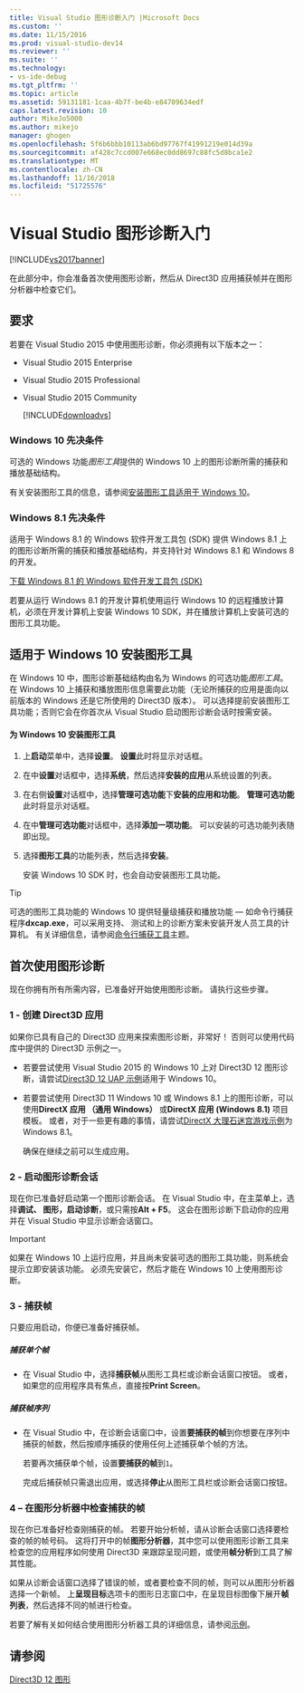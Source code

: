 ```yaml
---
title: Visual Studio 图形诊断入门 |Microsoft Docs
ms.custom: ''
ms.date: 11/15/2016
ms.prod: visual-studio-dev14
ms.reviewer: ''
ms.suite: ''
ms.technology:
- vs-ide-debug
ms.tgt_pltfrm: ''
ms.topic: article
ms.assetid: 59131181-1caa-4b7f-be4b-e84709634edf
caps.latest.revision: 10
author: MikeJo5000
ms.author: mikejo
manager: ghogen
ms.openlocfilehash: 5f6b6bbb10113ab6bd97767f41991219e014d39a
ms.sourcegitcommit: af428c7ccd007e668ec0dd8697c88fc5d8bca1e2
ms.translationtype: MT
ms.contentlocale: zh-CN
ms.lasthandoff: 11/16/2018
ms.locfileid: "51725576"
---
```

# <a name="getting-started-with-visual-studio-graphics-diagnostics"></a>Visual Studio 图形诊断入门
[!INCLUDE[vs2017banner](../includes/vs2017banner.md)]

在此部分中，你会准备首次使用图形诊断，然后从 Direct3D 应用捕获帧并在图形分析器中检查它们。  
  
## <a name="requirements"></a>要求  
 若要在 Visual Studio 2015 中使用图形诊断，你必须拥有以下版本之一：  
  
- Visual Studio 2015 Enterprise  
  
- Visual Studio 2015 Professional  
  
- Visual Studio 2015 Community  
  
  [!INCLUDE[downloadvs](../includes/downloadvs-md.md)]  
  
### <a name="windows-10-prerequisites"></a>Windows 10 先决条件  
 可选的 Windows 功能*图形工具*提供的 Windows 10 上的图形诊断所需的捕获和播放基础结构。  
  
 有关安装图形工具的信息，请参阅[安装图形工具适用于 Windows 10](#InstallGraphicsTools)。  
  
### <a name="windows-81-prerequisites"></a>Windows 8.1 先决条件  
 适用于 Windows 8.1 的 Windows 软件开发工具包 (SDK) 提供 Windows 8.1 上的图形诊断所需的捕获和播放基础结构，并支持针对 Windows 8.1 和 Windows 8 的开发。  
  
 [下载 Windows 8.1 的 Windows 软件开发工具包 (SDK)](https://msdn.microsoft.com/windows/desktop/bg162891.aspx)  
  
 若要从运行 Windows 8.1 的开发计算机使用运行 Windows 10 的远程播放计算机，必须在开发计算机上安装 Windows 10 SDK，并在播放计算机上安装可选的图形工具功能。  
  
##  <a name="InstallGraphicsTools"></a> 适用于 Windows 10 安装图形工具  
 在 Windows 10 中，图形诊断基础结构由名为 Windows 的可选功能*图形工具*。 在 Windows 10 上捕获和播放图形信息需要此功能（无论所捕获的应用是面向以前版本的 Windows 还是它所使用的 Direct3D 版本）。 可以选择提前安装图形工具功能；否则它会在你首次从 Visual Studio 启动图形诊断会话时按需安装。  
  
#### <a name="to-install-graphics-tools-for-windows-10"></a>为 Windows 10 安装图形工具  
  
1. 上**启动**菜单中，选择**设置**。 **设置**此时将显示对话框。  
  
2. 在中**设置**对话框中，选择**系统**，然后选择**安装的应用**从系统设置的列表。  
  
3. 在右侧**设置**对话框中，选择**管理可选功能**下**安装的应用和功能**。 **管理可选功能**此时将显示对话框。  
  
4. 在中**管理可选功能**对话框中，选择**添加一项功能**。 可以安装的可选功能列表随即出现。  
  
5. 选择**图形工具**的功能列表，然后选择**安装**。  
  
   安装 Windows 10 SDK 时，也会自动安装图形工具功能。  
  
> [!TIP]
>  可选的图形工具功能的 Windows 10 提供轻量级捕获和播放功能 — 如命令行捕获程序**dxcap.exe**，可以采用支持、 测试和上的诊断方案未安装开发人员工具的计算机。 有关详细信息，请参阅[命令行捕获工具](../debugger/command-line-capture-tool.md)主题。  
  
## <a name="using-graphics-diagnostics-for-the-first-time"></a>首次使用图形诊断  
 现在你拥有所有所需内容，已准备好开始使用图形诊断。 请执行这些步骤。  
  
### <a name="1---create-a-direct3d-app"></a>1 - 创建 Direct3D 应用  
 如果你已具有自己的 Direct3D 应用来探索图形诊断，非常好！ 否则可以使用代码库中提供的 Direct3D 示例之一。  
  
- 若要尝试使用 Visual Studio 2015 的 Windows 10 上对 Direct3D 12 图形诊断，请尝试[Direct3D 12 UAP 示例](https://code.msdn.microsoft.com/Direct3D-12-UAP-Sample-ecb1779f)适用于 Windows 10。  
  
- 若要尝试使用 Direct3D 11 Windows 10 或 Windows 8.1 上的图形诊断，可以使用**DirectX 应用 （通用 Windows）** 或**DirectX 应用 (Windows 8.1)** 项目模板。 或者，对于一些更有趣的事情，请尝试[DirectX 大理石迷宫游戏示例](https://code.msdn.microsoft.com/windowsapps/DirectX-Marble-Maze-Game-e4806345)为 Windows 8.1。  
  
  确保在继续之前可以生成应用。  
  
### <a name="2---start-a-graphics-diagnostics-session"></a>2 - 启动图形诊断会话  
 现在你已准备好启动第一个图形诊断会话。 在 Visual Studio 中，在主菜单上，选择**调试、 图形，启动诊断**，或只需按**Alt + F5**。 这会在图形诊断下启动你的应用并在 Visual Studio 中显示诊断会话窗口。  
  
> [!IMPORTANT]
>  如果在 Windows 10 上运行应用，并且尚未安装可选的图形工具功能，则系统会提示立即安装该功能。 必须先安装它，然后才能在 Windows 10 上使用图形诊断。  
  
### <a name="3---capture-frames"></a>3 - 捕获帧  
 只要应用启动，你便已准备好捕获帧。  
  
##### <a name="to-capture-single-frames"></a>捕获单个帧  
  
-   在 Visual Studio 中，选择**捕获帧**从图形工具栏或诊断会话窗口按钮。 或者，如果您的应用程序具有焦点，直接按**Print Screen**。  
  
##### <a name="to-capture-a-sequence-of-frames"></a>捕获帧序列  
  
- 在 Visual Studio 中，在诊断会话窗口中，设置**要捕获的帧**到你想要在序列中捕获的帧数，然后按顺序捕获的使用任何上述捕获单个帧的方法。  
  
   若要再次捕获单个帧，设置**要捕获的帧**到`1`。  
  
  完成后捕获帧只需退出应用，或选择**停止**从图形工具栏或诊断会话窗口按钮。  
  
### <a name="4--examine-captured-frames-in-the-graphics-analyzer"></a>4 – 在图形分析器中检查捕获的帧  
 现在你已准备好检查刚捕获的帧。 若要开始分析帧，请从诊断会话窗口选择要检查的帧的帧号码。 这将打开中的帧**图形分析器**，其中您可以使用图形诊断工具来检查您的应用程序如何使用 Direct3D 来跟踪呈现问题，或使用**帧分析**到工具了解其性能。  
  
 如果从诊断会话窗口选择了错误的帧，或者要检查不同的帧，则可以从图形分析器选择一个新帧。 上**呈现目标**选项卡的图形日志窗口中，在呈现目标图像下展开**帧列表**，然后选择不同的帧进行检查。  
  
 若要了解有关如何结合使用图形分析器工具的详细信息，请参阅[示例](../debugger/graphics-diagnostics-examples.md)。  
  
## <a name="see-also"></a>请参阅  
 [Direct3D 12 图形](http://msdn.microsoft.com/en-us/52094ae3-3b44-4689-9ee7-1ba1b3a779cb)






